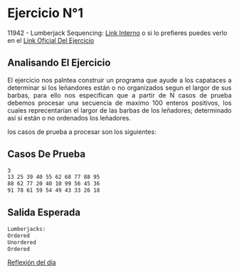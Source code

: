 # Ejercicio N°1 

11942 - Lumberjack Sequencing: [Link Interno](../pdf/p11942.pdf) o si lo prefieres puedes verlo en el  [Link Oficial Del Ejercicio](https://uva.onlinejudge.org/index.php?option=onlinejudge&page=show_problem&problem=3093)

## Analisando El Ejercicio

<p style="text-align: justify;">El ejercicio nos palntea construir un programa que ayude a los capataces a determinar si los leñandores están o no organizados segun el largor de sus barbas, para ello nos especifican que a partir de N casos de prueba debemos procesar una secuencia de maximo 100 enteros positivos, los cuales reprecentarían el largor de las barbas de los leñadores; determinado así si están o no ordenados los leñadores.

los casos de prueba a procesar son los siguientes:</p>

## Casos De Prueba

```txt
3
13 25 39 40 55 62 68 77 88 95
88 62 77 20 40 10 99 56 45 36
91 78 61 59 54 49 43 33 26 18
```

## Salida Esperada

```txt
Lumberjacks:
Ordered
Unordered
Ordered
```

[Reflexión del día](../img/img1.jpg)


